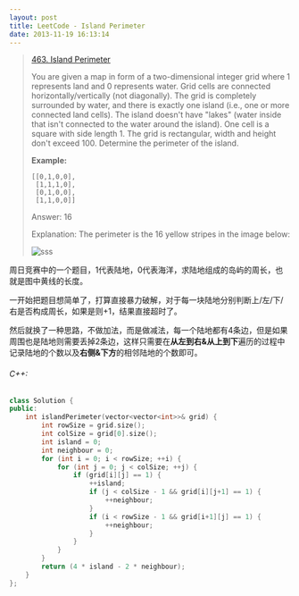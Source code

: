 ```yaml
---
layout: post
title: LeetCode - Island Perimeter
date: 2013-11-19 16:13:14
---
```


> [463. Island Perimeter](https://leetcode.com/problems/island-perimeter/)
>
> You are given a map in form of a two-dimensional integer grid where 1 represents land and 0 represents water. Grid cells are connected horizontally/vertically (not diagonally). The grid is completely surrounded by water, and there is exactly one island (i.e., one or more connected land cells). The island doesn't have "lakes" (water inside that isn't connected to the water around the island). One cell is a square with side length 1. The grid is rectangular, width and height don't exceed 100. Determine the perimeter of the island.
>
> **Example:**
>
>     [[0,1,0,0],
>      [1,1,1,0],
>      [0,1,0,0],
>      [1,1,0,0]]
>
> Answer: 16
>
> Explanation: The perimeter is the 16 yellow stripes in the image below:
>
> ![sss](/img/posts/20161120_LeetCode_Island_Perimeter_0.png)

周日竞赛中的一个题目，1代表陆地，0代表海洋，求陆地组成的岛屿的周长，也就是图中黄线的长度。

一开始把题目想简单了，打算直接暴力破解，对于每一块陆地分别判断上/左/下/右是否构成周长，如果是则+1，结果直接超时了。

然后就换了一种思路，不做加法，而是做减法，每一个陆地都有4条边，但是如果周围也是陆地则需要丢掉2条边，这样只需要在**从左到右&从上到下**遍历的过程中记录陆地的个数以及**右侧&下方**的相邻陆地的个数即可。
<!--more-->

###### C++:
``` c++
class Solution {
public:
    int islandPerimeter(vector<vector<int>>& grid) {
        int rowSize = grid.size();
        int colSize = grid[0].size();
        int island = 0;
        int neighbour = 0;
        for (int i = 0; i < rowSize; ++i) {
            for (int j = 0; j < colSize; ++j) {
                if (grid[i][j] == 1) {
                    ++island;
                    if (j < colSize - 1 && grid[i][j+1] == 1) {
                        ++neighbour;
                    }
                    if (i < rowSize - 1 && grid[i+1][j] == 1) {
                        ++neighbour;
                    }
                }
            }
        }
        return (4 * island - 2 * neighbour);
    }
};
```